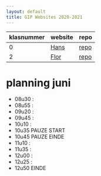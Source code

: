 ```yaml
---
layout: default
title: GIP Websites 2020-2021
---
```


| klasnummer | website | repo |
|---|---|---|
| 0 | [Hans](http://vbrh-immalle.github.io/) | [repo](https://github.com/vbrh-immalle/vbrh-immalle.github.io) |
| 2 | [Flor](https://flordc-immalle.github.io/Gipwebsite/index.html) | [repo](https://github.com/FlorDC-immalle/Gipwebsite) |

# planning juni

- 08u30 : 
- 08u55 : 
- 09u20 : 
- 09u45 : 
- 10u10 : 
- 10u35 PAUZE START
- 10u45 PAUZE EINDE
- 11u10 : 
- 11u35 : 
- 12u00 : 
- 12u25 : 
- 12u50 EINDE
